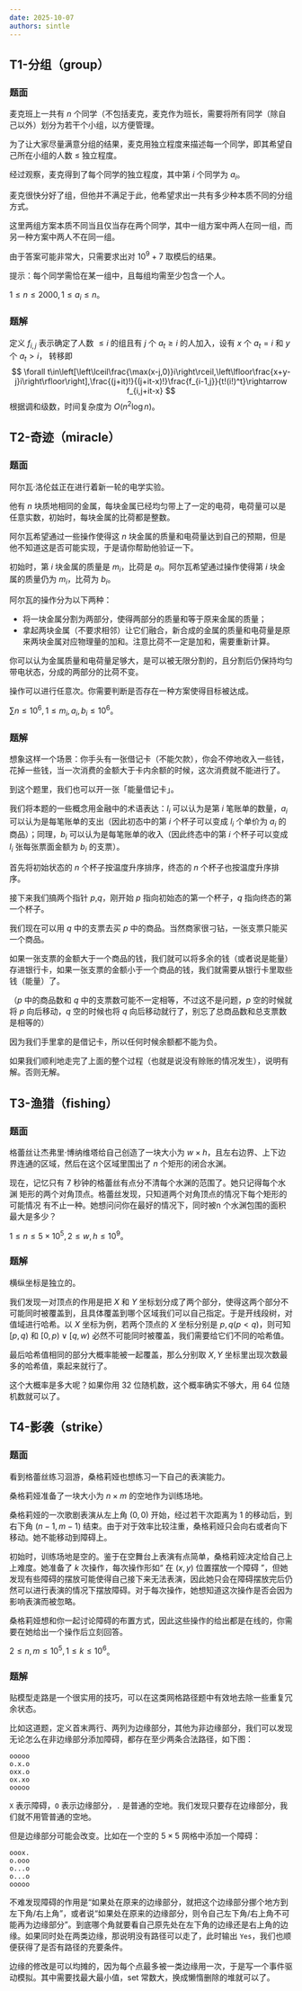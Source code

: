 ```yaml
---
date: 2025-10-07
authors: sintle
---
```


## T1-分组（group）

### 题面

麦克班上一共有 $n$ 个同学（不包括麦克，麦克作为班长，需要将所有同学（除自己以外）划分为若干个小组，以方便管理。

为了让大家尽量满意分组的结果，麦克用独立程度来描述每一个同学，即其希望自己所在小组的人数 $\leq$ 独立程度。

经过观察，麦克得到了每个同学的独立程度，其中第 $i$ 个同学为 $a_i$。

麦克很快分好了组，但他并不满足于此，他希望求出一共有多少种本质不同的分组方式。

这里两组方案本质不同当且仅当存在两个同学，其中一组方案中两人在同一组，而另一种方案中两人不在同一组。

由于答案可能非常大，只需要求出对 $10^9+7$ 取模后的结果。

提示：每个同学需恰在某一组中，且每组均需至少包含一个人。

$1\leq n\leq2000,1\leq a_i\leq n$。

### 题解

定义 $f_{i,j}$ 表示确定了人数 $\leq i$ 的组且有 $j$ 个 $a_t\geq i$ 的人加入，设有 $x$ 个 $a_t=i$ 和 $y$ 个 $a_t>i$， 转移即
$$
\forall t\in\left[\left\lceil\frac{\max(x-j,0)}i\right\rceil,\left\lfloor\frac{x+y-j}i\right\rfloor\right],\frac{(j+it)!}{(j+it-x)!}\frac{f_{i-1,j}}{t!(i!)^t}\rightarrow f_{i,j+it-x}
$$
根据调和级数，时间复杂度为 $O(n^2\log n)$。

## T2-奇迹（miracle）

### 题面

阿尔瓦·洛伦兹正在进行着新一轮的电学实验。

他有 $n$ 块质地相同的金属，每块金属已经均匀带上了一定的电荷，电荷量可以是任意实数，初始时，每块金属的比荷都是整数。

阿尔瓦希望通过一些操作使得这 $n$ 块金属的质量和电荷量达到自己的预期，但是他不知道这是否可能实现，于是请你帮助他验证一下。

初始时，第 $i$ 块金属的质量是 $m_i$，比荷是 $a_i$。阿尔瓦希望通过操作使得第 $i$ 块金属的质量仍为 $m_i$，比荷为 $b_i$。

阿尔瓦的操作分为以下两种：

-   将一块金属分割为两部分，使得两部分的质量和等于原来金属的质量；
-   拿起两块金属（不要求相邻）让它们融合，新合成的金属的质量和电荷量是原来两块金属对应物理量的加和。注意比荷不一定是加和，需要重新计算。

你可以认为金属质量和电荷量足够大，是可以被无限分割的，且分割后仍保持均匀带电状态，分成的两部分的比荷不变。

操作可以进行任意次。你需要判断是否存在一种方案使得目标被达成。

$\sum n\leq 10^6,1\leq m_i,a_i,b_i\leq 10^6$。

### 题解

想象这样一个场景：你手头有一张借记卡（不能欠款），你会不停地收入一些钱，花掉一些钱，当一次消费的金额大于卡内余额的时候，这次消费就不能进行了。

到这个题里，我们也可以开一张「能量借记卡」。

我们将本题的一些概念用金融中的术语表达：$l_i$ 可以认为是第 $i$ 笔账单的数量，$a_i$ 可以认为是每笔账单的支出（因此初态中的第 $i$ 个杯子可以变成 $l_i$ 个单价为 $a_i$ 的商品）；同理，$b_i$ 可以认为是每笔账单的收入（因此终态中的第 $i$ 个杯子可以变成 $l_i$ 张每张票面金额为 $b_i$ 的支票）。

首先将初始状态的 $n$ 个杯子按温度升序排序，终态的 $n$ 个杯子也按温度升序排序。

接下来我们搞两个指针 $p$,$q$，刚开始 $p$ 指向初始态的第一个杯子，$q$ 指向终态的第一个杯子。

我们现在可以用 $q$ 中的支票去买 $p$ 中的商品。当然商家很刁钻，一张支票只能买一个商品。

如果一张支票的金额大于一个商品的钱，我们就可以将多余的钱（或者说是能量）存进银行卡，如果一张支票的金额小于一个商品的钱，我们就需要从银行卡里取些钱（能量）了。

（$p$ 中的商品数和 $q$ 中的支票数可能不一定相等，不过这不是问题，$p$ 空的时候就将 $p$ 向后移动，$q$ 空的时候也将 $q$ 向后移动就行了，别忘了总商品数和总支票数是相等的）

因为我们手里拿的是借记卡，所以任何时候余额都不能为负。

如果我们顺利地走完了上面的整个过程（也就是说没有赊账的情况发生），说明有解。否则无解。

## T3-渔猎（fishing）

### 题面

格蕾丝让杰弗里·博纳维塔给自己创造了一块大小为 $w\times h$，且左右边界、上下边界连通的区域，然后在这个区域里围出了 $n$ 个矩形的闭合水渊。

现在，记忆只有 7 秒钟的格蕾丝有点分不清每个水渊的范围了。她只记得每个水渊 矩形的两个对角顶点。格蕾丝发现，只知道两个对角顶点的情况下每个矩形的可能情况 有不止一种。她想问问你在最好的情况下，同时被n 个水渊包围的面积最大是多少？

$1\leq n\leq 5\times 10^5 , 2\leq w, h\leq 10^9$。

### 题解

横纵坐标是独立的。

我们发现一对顶点的作用是把 $X$ 和 $Y$ 坐标划分成了两个部分，使得这两个部分不可能同时被覆盖到，且具体覆盖到哪个区域我们可以自己指定。于是开线段树，对值域进行哈希。以 $X$ 坐标为例，若两个顶点的 $X$ 坐标分别是 $p,q(p<q)$，则可知 $[p,q)$ 和 $[0,p)\lor[q,w)$ 必然不可能同时被覆盖，我们需要给它们不同的哈希值。

最后哈希值相同的部分大概率能被一起覆盖，那么分别取 $X,Y$ 坐标里出现次数最多的哈希值，乘起来就行了。

这个大概率是多大呢？如果你用 $32$ 位随机数，这个概率确实不够大，用 $64$ 位随机数就可以了。

## T4-影袭（strike）

### 题面

看到格蕾丝练习洄游，桑格莉娅也想练习一下自己的表演能力。

桑格莉娅准备了一块大小为 $n\times m$ 的空地作为训练场地。

桑格莉娅的一次歌剧表演从左上角 $(0,0)$ 开始，经过若干次距离为 $1$ 的移动后，到右下角 $(n−1,m−1)$ 结束。由于对于效率比较注重，桑格莉娅只会向右或者向下移动。她不能移动到障碍上。

初始时，训练场地是空的。鉴于在空舞台上表演有点简单，桑格莉娅决定给自己上上难度。她准备了 $k$ 次操作，每次操作形如“ 在 $(x,y)$ 位置摆放一个障碍 ”，但她发现有些障碍的摆放可能使得自己接下来无法表演，因此她只会在障碍摆放完后仍然可以进行表演的情况下摆放障碍。对于每次操作，她想知道这次操作是否会因为影响表演而被忽略。

桑格莉娅想和你一起讨论障碍的布置方式，因此这些操作的给出都是在线的，你需 要在她给出一个操作后立刻回答。

$2\leq n,m\leq 10^5,1\leq k\leq 10^6$。

### 题解

贴模型走路是一个很实用的技巧，可以在这类网格路径题中有效地去除一些重复冗余状态。

比如这道题，定义首末两行、两列为边缘部分，其他为非边缘部分，我们可以发现无论怎么在非边缘部分添加障碍，都存在至少两条合法路径，如下图：

```
ooooo
o.x.o
oxx.o
ox.xo
ooooo
```

`X` 表示障碍，`O` 表示边缘部分，`.` 是普通的空地。我们发现只要存在边缘部分，我们就不用管普通的空地。

但是边缘部分可能会改变。比如在一个空的 $5\times5$ 网格中添加一个障碍：

```
ooox.
o.ooo
o...o
o...o
ooooo
```

不难发现障碍的作用是“如果处在原来的边缘部分，就把这个边缘部分挪个地方到左下角/右上角”，或者说“如果处在原来的边缘部分，则令自己左下角/右上角不可能再为边缘部分”。到底哪个角就要看自己原先处在左下角的边缘还是右上角的边缘。如果同时处在两类边缘，那说明没有路径可以走了，此时输出 `Yes`，我们也顺便获得了是否有路径的充要条件。

边缘的修改是可以均摊的，因为每个点最多被一类边缘用一次，于是写一个事件驱动模拟。其中需要找最大最小值，set 常数大，换成懒惰删除的堆就可以了。

